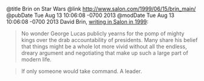 @title Brin on Star Wars
@link http://www.salon.com/1999/06/15/brin_main/
@pubDate Tue Aug 13 10:06:08 -0700 2013
@modDate Tue Aug 13 10:06:08 -0700 2013
David Brin, <a href="http://www.salon.com/1999/06/15/brin_main/">writing in Salon in 1999</a>:

>No wonder George Lucas publicly yearns for the pomp of mighty kings over the drab accountability of presidents. Many share his belief that things might be a whole lot more vivid without all the endless, dreary argument and negotiating that make up such a large part of modern life.

>If only someone would take command. A leader.
